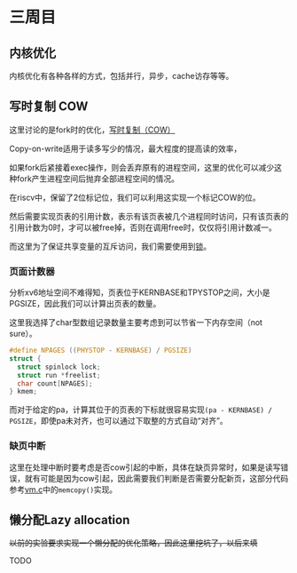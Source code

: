# 三周目

## 内核优化

内核优化有各种各样的方式，包括并行，异步，cache访存等等。  

## 写时复制 COW

这里讨论的是fork时的优化，[写时复制（COW）](https://zh.wikipedia.org/wiki/%E5%AF%AB%E5%85%A5%E6%99%82%E8%A4%87%E8%A3%BD)
  
Copy-on-write适用于读多写少的情况，最大程度的提高读的效率，  

如果fork后紧接着exec操作，则会丢弃原有的进程空间，这里的优化可以减少这种fork产生进程空间后抛弃全部进程空间的情况。

在riscv中，保留了2位标记位，我们可以利用这实现一个标记COW的位。

然后需要实现页表的引用计数，表示有该页表被几个进程同时访问，只有该页表的引用计数为0时，才可以被free掉，否则在调用free时，仅仅将引用计数减一。

而这里为了保证共享变量的互斥访问，我们需要使用到[锁](./四周目.md)。


###  页面计数器 

分析xv6地址空间不难得知，页表位于KERNBASE和TPYSTOP之间，大小是PGSIZE，因此我们可以计算出页表的数量。

这里我选择了char型数组记录数量主要考虑到可以节省一下内存空间（not sure）。

```c
#define NPAGES ((PHYSTOP - KERNBASE) / PGSIZE)
struct {
  struct spinlock lock;
  struct run *freelist;
  char count[NPAGES];
} kmem;
```

而对于给定的pa，计算其位于的页表的下标就很容易实现`(pa - KERNBASE) / PGSIZE`，即使pa未对齐，也可以通过下取整的方式自动“对齐”。

### 缺页中断

这里在处理中断时要考虑是否cow引起的中断，具体在缺页异常时，如果是读写错误，就有可能是因为cow引起，因此需要我们判断是否需要分配新页，这部分代码参考[vm.c](../kernel/vm.c)中的`memcopy()`实现。


## 懒分配Lazy allocation

~~以前的实验要求实现一个懒分配的优化策略，因此这里挖坑了，以后来填~~

TODO






